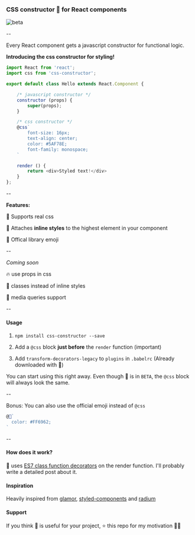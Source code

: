 ### CSS constructor 💄 for React components

![beta](https://img.shields.io/badge/status-beta-yellow.svg)

--

Every React component gets a javascript constructor for functional logic.

**Introducing the css constructor for styling!**

```js
import React from 'react';
import css from 'css-constructor';

export default class Hello extends React.Component {

    /* javascript constructor */
    constructor (props) {
        super(props);
    }

    /* css constructor */
    @css`
        font-size: 16px;
        text-align: center;
        color: #5AF78E;
        font-family: monospace;
    `

    render () {
        return <div>Styled text!</div>
    }
};
```

--

**Features:**

🎀 Supports real css

🔼 Attaches **inline styles** to the highest element in your component

💄 Offical library emoji

--

*Coming soon*

🔥 use props in css

🙋 classes instead of inline styles

📱 media queries support

--

#### Usage

1. `npm install css-constructor --save`

2. Add a `@css` block **just before** the `render` function (important)

3. Add `transform-decorators-legacy` to `plugins` in `.babelrc` (Already downloaded with 💄)

You can start using this right away. Even though 💄 is in `BETA`, the `@css` block will always look the same.

--

Bonus: You can also use the official emoji instead of `@css`
```js
@💄`
  color: #FF6962;
`
```

--

#### How does it work?

💄 uses [ES7 class function decorators](https://github.com/wycats/javascript-decorators) on the render function.
I'll probably write a detailed post about it.

#### Inspiration

Heavily inspired from [glamor](https://github.com/threepointone/glamor), [styled-components](https://github.com/styled-components/styled-components) and [radium](https://github.com/FormidableLabs/radium)

#### Support

If you think 💄 is useful for your project, ⭐️ this repo for my motivation 🙇🏻
